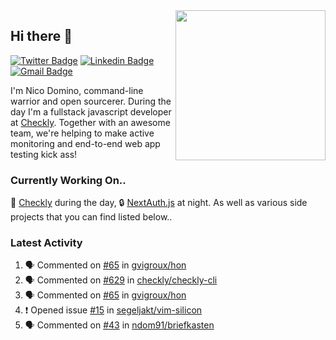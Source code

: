 <img align="right" src="https://user-images.githubusercontent.com/7415984/172472491-91b16eac-fa22-4ecf-92df-d687139fd1f9.gif" width="240" />

## Hi there 👋

[![Twitter Badge](https://img.shields.io/badge/-@ndom91-1ca0f1?style=flat-square&labelColor=1ca0f1&logo=twitter&logoColor=white&link=https://twitter.com/ndom91)](https://twitter.com/ndom91) [![Linkedin Badge](https://img.shields.io/badge/-ndom91-blue?style=flat-square&logo=Linkedin&logoColor=white&link=https://www.linkedin.com/in/ndom91/)](https://www.linkedin.com/in/ndom91/) [![Gmail Badge](https://img.shields.io/badge/-yo@ndo.dev-c14438?style=flat-square&logo=mail.ru&logoColor=white&link=mailto:yo@ndo.dev)](mailto:yo@ndo.dev)

I'm Nico Domino, command-line warrior and open sourcerer. During the day I'm a fullstack javascript developer at [Checkly](https://checklyhq.com). Together with an awesome team, we're helping to make active monitoring and end-to-end web app testing kick ass!

### Currently Working On..

🦝 [Checkly](https://checklyhq.com) during the day, 🔒 [NextAuth.js](https://github.com/nextauthjs/next-auth) at night. As well as various side projects that you can find listed below..

<!--START_SECTION_PROFILE_VIEWS:readme-info-->
<!--END_SECTION_PROFILE_VIEWS:readme-info-->

<!--START_SECTION_DAILY_COMMIT:readme-info-->
<!--END_SECTION_DAILY_COMMIT:readme-info-->

<!--START_SECTION_WEEKLY_COMMIT:readme-info-->
<!--END_SECTION_WEEKLY_COMMIT:readme-info-->

### Latest Activity

<!--START_SECTION:activity-->
1. 🗣 Commented on [#65](https://github.com/gvigroux/hon/issues/65) in [gvigroux/hon](https://github.com/gvigroux/hon)
2. 🗣 Commented on [#629](https://github.com/checkly/checkly-cli/issues/629) in [checkly/checkly-cli](https://github.com/checkly/checkly-cli)
3. 🗣 Commented on [#65](https://github.com/gvigroux/hon/issues/65) in [gvigroux/hon](https://github.com/gvigroux/hon)
4. ❗️ Opened issue [#15](https://github.com/segeljakt/vim-silicon/issues/15) in [segeljakt/vim-silicon](https://github.com/segeljakt/vim-silicon)
5. 🗣 Commented on [#43](https://github.com/ndom91/briefkasten/issues/43) in [ndom91/briefkasten](https://github.com/ndom91/briefkasten)
<!--END_SECTION:activity-->
